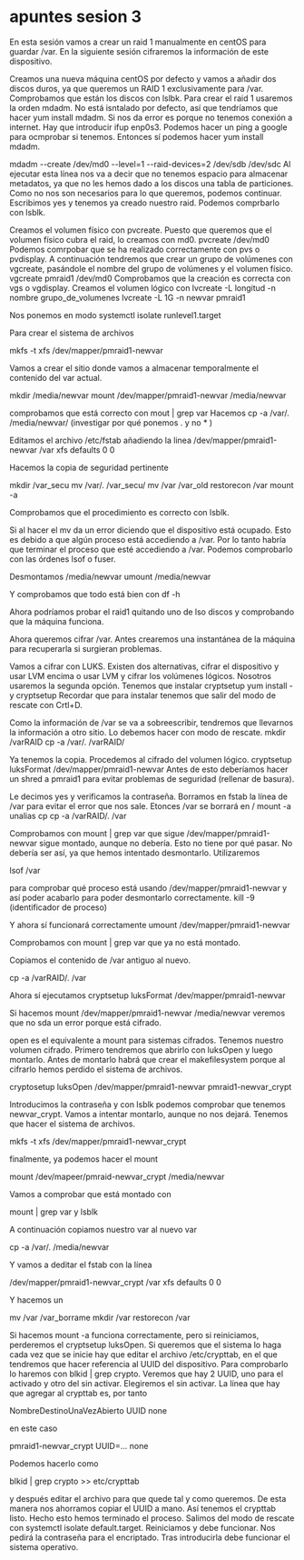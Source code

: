 # apuntes sesion 3

En esta sesión vamos a crear un raid 1 manualmente en centOS para guardar /var. En la siguiente sesión cifraremos la información de este dispositivo.

Creamos una nueva máquina centOS por defecto y vamos a añadir dos discos duros, ya que queremos un RAID 1 exclusivamente para /var. Comprobamos que están los discos con lslbk.
Para crear el raid 1 usaremos la orden mdadm. No está isntalado por defecto, así que tendríamos que hacer yum install mdadm. Si nos da error es porque no tenemos conexión a internet. Hay que introducir
ifup enp0s3. Podemos hacer un ping a google para ocmprobar si tenemos. Entonces sí podemos hacer yum install mdadm.

mdadm --create /dev/md0 --level=1 --raid-devices=2 /dev/sdb /dev/sdc Al ejecutar esta línea nos va a decir que no tenemos espacio para almacenar metadatos, ya que no les hemos dado a los discos una tabla de particiones.
Como no nos son necesarios para lo que queremos, podemos continuar. Escribimos yes y tenemos ya creado nuestro raid. Podemos comprbarlo con lsblk.

Creamos el volumen físico con pvcreate. Puesto que queremos que el volumen físico cubra el raid, lo creamos con md0.
pvcreate /dev/md0
Podemos comrpobar que se ha realizado correctamente con pvs o pvdisplay.
A continuación tendremos que crear un grupo de volúmenes con vgcreate, pasándole el nombre del grupo de volúmenes y el volumen físico.
vgcreate pmraid1 /dev/md0
Comprobamos que la creación es correcta con vgs o vgdisplay.
Creamos el volumen lógico con lvcreate -L longitud -n nombre grupo_de_volumenes
lvcreate -L 1G -n newvar pmraid1

Nos ponemos en modo
systemctl isolate runlevel1.target

Para crear el sistema de archivos

mkfs -t xfs /dev/mapper/pmraid1-newvar

Vamos a crear el sitio donde vamos a almacenar temporalmente el contenido del var actual.

mkdir /media/newvar
mount /dev/mapper/pmraid1-newvar /media/newvar

comprobamos que está correcto con mout | grep var
Hacemos cp -a /var/. /media/newvar/ (investigar por qué ponemos . y no * )

Editamos el archivo /etc/fstab añadiendo la linea
/dev/mapper/pmraid1-newvar /var xfs defaults 0 0

Hacemos la copia de seguridad pertinente

mkdir /var_secu
mv /var/. /var_secu/
mv /var /var_old
restorecon /var
mount -a

Comprobamos que el procedimiento es correcto con lsblk.

Si al hacer el mv da un error diciendo que el dispositivo está ocupado. Esto es debido a que algún proceso está accediendo a /var. Por lo tanto habría que terminar el proceso que esté accediendo a /var. Podemos comprobarlo con las órdenes lsof o fuser.

Desmontamos /media/newvar
umount /media/newvar

Y comprobamos que todo está bien con
df -h

Ahora podríamos probar el raid1 quitando uno de lso discos y comprobando que la máquina funciona.

Ahora queremos cifrar /var. Antes crearemos una instantánea de la máquina para recuperarla si surgieran problemas.

Vamos a cifrar con LUKS. Existen dos alternativas, cifrar el dispositivo y usar LVM encima o usar LVM y cifrar los volúmenes lógicos. Nosotros usaremos la segunda opción.
Tenemos que instalar cryptsetup
yum install -y cryptsetup
Recordar que para instalar tenemos que salir del modo de rescate con Crtl+D.

Como la información de /var se va a sobreescribir, tendremos que llevarnos la información a otro sitio. Lo debemos hacer con modo de rescate.
mkdir /varRAID
cp -a /var/. /varRAID/

Ya tenemos la copia. Procedemos al cifrado del volumen lógico.
cryptsetup luksFormat /dev/mapper/pmraid1-newvar
Antes de esto deberíamos hacer un shred a pmraid1 para evitar problemas de seguridad (rellenar de basura).

Le decimos yes y verificamos la contraseña.
Borramos en fstab la línea de /var para evitar el error que nos sale. Etonces /var se borrará en /
mount -a
unalias cp
cp -a /varRAID/. /var

Comprobamos con mount | grep var que sigue /dev/mapper/pmraid1-newvar sigue montado, aunque no debería. Esto no tiene por qué pasar. No debería ser así, ya que hemos intentado desmontarlo.
Utilizaremos

lsof /var

para comprobar qué proceso está usando /dev/mapper/pmraid1-newvar y así poder acabarlo para poder desmontarlo correctamente.
kill -9 (identificador de proceso)

Y ahora sí funcionará correctamente
umount /dev/mapper/pmraid1-newvar

Comprobamos con mount | grep var que ya no está montado.

Copiamos el contenido de /var antiguo al nuevo.

cp -a /varRAID/. /var

Ahora sí ejecutamos
cryptsetup luksFormat /dev/mapper/pmraid1-newvar

Si hacemos mount /dev/mapper/pmraid1-newvar /media/newvar veremos que no sda un error porque está cifrado.

open es el equivalente a mount para sistemas cifrados.
Tenemos nuestro volumen cifrado. Primero tendremos que abrirlo con luksOpen y luego montarlo. Antes de montarlo habrá que crear el makefilesystem porque al cifrarlo hemos perdido el sistema de archivos.

cryptosetup luksOpen /dev/mapper/pmraid1-newvar pmraid1-newvar_crypt

Introducimos la contraseña y con lsblk podemos comprobar que tenemos newvar_crypt. Vamos a intentar montarlo, aunque no nos dejará. Tenemos que hacer el sistema de archivos.

mkfs -t xfs /dev/mapper/pmraid1-newvar_crypt

finalmente, ya podemos hacer el mount

mount /dev/mapeer/pmraid-newvar_crypt /media/newvar

Vamos a comprobar que está montado con

mount | grep var y lsblk

A continuación copiamos nuestro var al nuevo var

cp -a /var/. /media/newvar

Y vamos a deditar el fstab con la línea

/dev/mapper/pmraid1-newvar_crypt  /var  xfs defaults  0 0

Y hacemos un

mv /var /var_borrame
mkdir /var
restorecon /var

Si hacemos mount -a funciona correctamente, pero si reiniciamos, perderemos el cryptsetup luksOpen. Si queremos que el sistema lo haga cada vez que se inicie hay que editar el archivo
/etc/crypttab, en el que tendremos que hacer referencia al UUID del dispositivo. Para comprobarlo lo haremos con blkid | grep crypto. Veremos que hay 2 UUID, uno para el activado y otro del sin activar.
Elegiremos el sin activar. La línea que hay que agregar al crypttab es, por tanto

NombreDestinoUnaVezAbierto UUID none

en este caso

pmraid1-newvar_crypt UUID=... none

Podemos hacerlo como

blkid | grep crypto >> etc/crypttab

y después editar el archivo para que quede tal y como queremos. De esta manera nos ahorramos copiar el UUID a mano. Así tenemos el crypttab listo. Hecho esto hemos terminado el proceso. Salimos del modo de rescate con systemctl isolate default.target. Reiniciamos y debe funcionar.
Nos pedirá la contraseña para el encriptado. Tras introducirla debe funcionar el sistema operativo.
